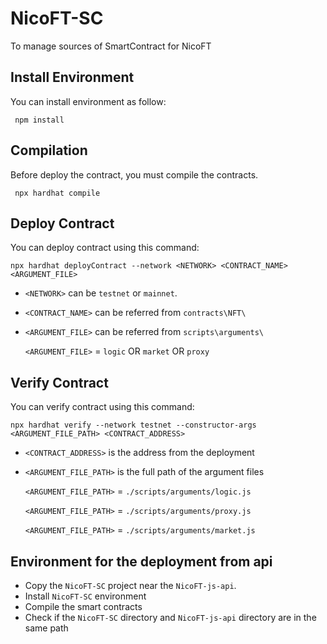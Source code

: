 # NicoFT-SC

To manage sources of SmartContract for NicoFT

## Install Environment

You can install environment as follow:

```
 npm install
```

## Compilation

Before deploy the contract, you must compile the contracts.

```
 npx hardhat compile
```

## Deploy Contract

You can deploy contract using this command:

```
npx hardhat deployContract --network <NETWORK> <CONTRACT_NAME> <ARGUMENT_FILE>
```

- `<NETWORK>` can be `testnet` or `mainnet`.
- `<CONTRACT_NAME>` can be referred from `contracts\NFT\`
- `<ARGUMENT_FILE>` can be referred from `scripts\arguments\`

  `<ARGUMENT_FILE>` = `logic` OR `market` OR `proxy`

## Verify Contract

You can verify contract using this command:

```
npx hardhat verify --network testnet --constructor-args <ARGUMENT_FILE_PATH> <CONTRACT_ADDRESS>
```

- `<CONTRACT_ADDRESS>` is the address from the deployment
- `<ARGUMENT_FILE_PATH>` is the full path of the argument files

  `<ARGUMENT_FILE_PATH>` = `./scripts/arguments/logic.js`

  `<ARGUMENT_FILE_PATH>` = `./scripts/arguments/proxy.js`

  `<ARGUMENT_FILE_PATH>` = `./scripts/arguments/market.js`

## Environment for the deployment from api

- Copy the `NicoFT-SC` project near the `NicoFT-js-api`.
- Install `NicoFT-SC` environment
- Compile the smart contracts
- Check if the `NicoFT-SC` directory and `NicoFT-js-api` directory are in the same path

